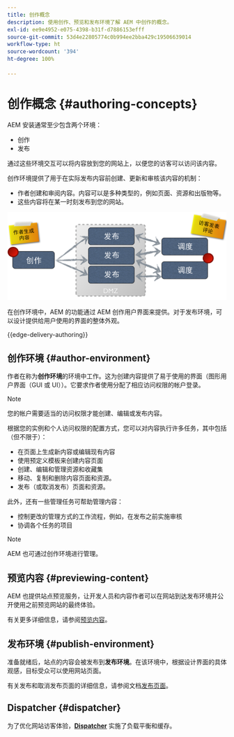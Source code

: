 ```yaml
---
title: 创作概念
description: 使用创作、预览和发布环境了解 AEM 中创作的概念。
exl-id: ee9e4952-e075-4398-b31f-d7886153efff
source-git-commit: 53d4e22805774c0b994ee2bba429c19506639014
workflow-type: ht
source-wordcount: '394'
ht-degree: 100%

---
```



# 创作概念 {#authoring-concepts}

AEM 安装通常至少包含两个环境：

* 创作
* 发布

通过这些环境交互可以将内容放到您的网站上，以便您的访客可以访问该内容。

创作环境提供了用于在实际发布内容前创建、更新和审核该内容的机制：

* 作者创建和审阅内容。内容可以是多种类型的，例如页面、资源和出版物等。
* 这些内容将在某一时刻发布到您的网站。

![作者、发布者和调度程序示意图](/help/sites-cloud/authoring/assets/author-publish.png)

在创作环境中，AEM 的功能通过 AEM 创作用户界面来提供。对于发布环境，可以设计提供给用户使用的界面的整体外观。

{{edge-delivery-authoring}}

## 创作环境 {#author-environment}

作者在称为&#x200B;**创作环境**&#x200B;的环境中工作。这为创建内容提供了易于使用的界面（图形用户界面（GUI 或 UI））。它要求作者使用分配了相应访问权限的帐户登录。

>[!NOTE]
>
>您的帐户需要适当的访问权限才能创建、编辑或发布内容。

根据您的实例和个人访问权限的配置方式，您可以对内容执行许多任务，其中包括（但不限于）：

* 在页面上生成新内容或编辑现有内容
* 使用预定义模板来创建内容页面
* 创建、编辑和管理资源和收藏集
* 移动、复制和删除内容页面和资源。
* 发布（或取消发布）页面和资源。

此外，还有一些管理任务可帮助管理内容：

* 控制更改的管理方式的工作流程，例如，在发布之前实施审核
* 协调各个任务的项目

>[!NOTE]
>
>AEM 也可通过创作环境进行管理。

## 预览内容 {#previewing-content}

AEM 也提供站点预览服务，让开发人员和内容作者可以在网站到达发布环境并公开使用之前预览网站的最终体验。

有关更多详细信息，请参阅[预览内容](/help/sites-cloud/authoring/fundamentals/previewing-content.md)。

## 发布环境 {#publish-environment}

准备就绪后，站点的内容会被发布到&#x200B;**发布环境**。在该环境中，根据设计界面的具体观感，目标受众可以使用网站页面。

有关发布和取消发布页面的详细信息，请参阅文档[发布页面](/help/sites-cloud/authoring/fundamentals/publishing-pages.md)。

## Dispatcher {#dispatcher}

为了优化网站访客体验，**[Dispatcher](/help/implementing/dispatcher/overview.md)** 实施了负载平衡和缓存。
